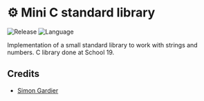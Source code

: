 # ⚙️ Mini C standard library
![Release](https://img.shields.io/badge/Release-v1.0-blueviolet?style=for-the-badge)
![Language](https://img.shields.io/badge/c-%2300599C.svg?style=for-the-badge)

Implementation of a small standard library to work with strings and numbers.
C library done at School 19.

## Credits
- [Simon Gardier](https://github.com/simon-gardier)
